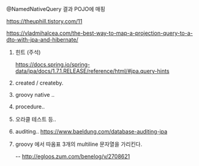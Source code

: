@NamedNativeQuery 결과 POJO에 매핑

https://theuphill.tistory.com/11



https://vladmihalcea.com/the-best-way-to-map-a-projection-query-to-a-dto-with-jpa-and-hibernate/


1. 힌트 (주석)
   
   https://docs.spring.io/spring-data/jpa/docs/1.7.1.RELEASE/reference/html/#jpa.query-hints


2. created / createby.

3. groovy native ..

4. procedure..

5. 오라클 테스트 등..

6. auditing.. https://www.baeldung.com/database-auditing-jpa


7. groovy 에서 따옴표 3개의 multiline 문자열을 가리킨다. 

    --  http://egloos.zum.com/benelog/v/2708621

